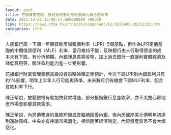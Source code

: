 ```yaml
---
layout: post
title: 花旗資產管理：放鬆銀根有助部分抵銷內銀息差收窄
date: 2021-12-22 13:08:57.000000000 +08:00
link: https://news.rthk.hk/rthk/ch/component/k2/1625495-20211222.htm
categories: rthk
---
```


人民銀行周一下調一年期貸款市場報價利率（LPR）5個基點，但作為LPR定價基礎的中期借貸便利（MLF）利率，當月維持不變，反映銀行由人行取得資金的成本未有下跌。有分析預期，內銀淨息差將收窄，加上過去銀行一直讓利實體經濟及降低費用等，關注盈利能力進一步受影響。

花旗銀行財富管理業務高級投資策略師陳正犖預計，今次下調LPR對內銀盈利只有約1%影響，明年上半年人行可能再降準，未來數月仍有機會下調MLF利率，配合貸款利率下行。

陳正犖說，放鬆銀根有助加快貸款增速，部分抵銷銀行息差收窄，亦不太擔心房地產市場會影響貸款需求。

陳正犖說，內房債務違約風險短線或會繼續困擾內銀，但內房離岸美元債明年初達到還款高峰，中央亦有序讓市場消化，相信隨著經濟喘定，內銀資產質素不會大幅惡化。
